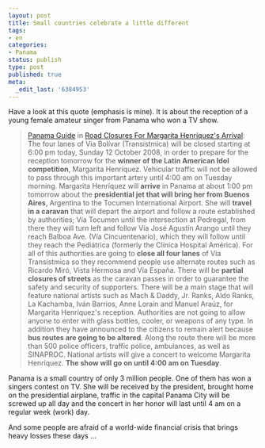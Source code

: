 ```yaml
---
layout: post
title: Small countries celebrate a little different
tags:
- en
categories:
- Panama
status: publish
type: post
published: true
meta:
  _edit_last: '6384953'
---
```

<p>Have a look at this quote (emphasis is mine). It is about the reception of a young female amateur singer from Panama who won a TV show.</p>

<blockquote><a href="http://www.panama-guide.com">Panama Guide</a> in <a href="http://www.panama-guide.com/article.php/20081012152924751#comments">Road Closures For Margarita Henr&iacute;quez's Arrival</a>:<br>
The four lanes of Via Bol&iacute;var (Trans&iacute;stmica) will be closed starting at 6:00 pm today, Sunday 12 October 2008, in order to prepare for the reception tomorrow for the <strong>winner of the Latin American Idol competition</strong>, Margarita Henr&iacute;quez. Vehicular traffic will not be allowed to pass through this important artery until 4:00 am on Tuesday morning. Margarita Henr&iacute;quez will <strong>arrive</strong> in Panama at about 1:00 pm tomorrow about the <strong>presidential jet that will bring her from Buenos Aires</strong>, Argentina to the Tocumen International Airport. She will <strong>travel in a caravan</strong> that will depart the airport and follow a route established by authorities; V&iacute;a Tocumen until the intersection at Pedregal, from there they will turn left and follow V&iacute;a Jos&eacute; Agust&iacute;n Arango until they reach Balboa Ave. (V&iacute;a Cincuentenario), which they will follow until they reach the Pedi&aacute;trica (formerly the Cl&iacute;nica Hospital Am&eacute;rica). For all of this authorities are going to <strong>close all four lanes</strong> of Via Trans&iacute;stmica so they recommend people use alternate routes such as Ricardo Mir&oacute;, Vista Hermosa and V&iacute;a Espa&ntilde;a. There will be <strong>partial closures of streets</strong> as the caravan passes in order to guarantee the safety and security of supporters. There will be a main stage that will feature national artists such as Mach &amp; Daddy, Jr. Ranks, Aldo Ranks, La Kachamba, Iv&aacute;n Barrios, Anne Lorain and Manuel Ara&uacute;z, for Margarita Henr&iacute;quez's reception. Authorities are not going to allow anyone to enter with glass bottles, cooler, or weapons of any type. In addition they have announced to the citizens to remain alert because <strong>bus routes are going to be altered</strong>. Along the route there will be more than 500 police officers, traffic police, ambulances, as well as SINAPROC. National artists will give a concert to welcome Margarita Henr&iacute;quez. <strong>The show will go on until 4:00 am on Tuesday</strong>.
</blockquote>

<p>Panama is a small country of only 3 million people. One of them has won a singers contest on TV. She will be received by the president, brought home on the presidential airplane, traffic in the capital Panama City will be screwed up all day and the concert in her honor will last until 4 am on a regular week (work) day.</p>

<p>And some people are afraid of a world-wide financial crisis that brings heavy losses these days ...</p>
